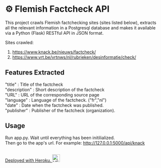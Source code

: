 # ⚙ Flemish Factcheck API

This project crawls Flemish factchecking sites (sites listed below), extracts all the relevant information in a Postgresql database and makes it available via a Python (Flask) RESTful API in JSON format.

Sites crawled:
1. https://www.knack.be/nieuws/factcheck/
2. https://www.vrt.be/vrtnws/nl/rubrieken/desinformatie/check/

## Features Extracted
"title" : Title of the factcheck <br>
"description" : Short description of the factcheck<br>
"URL" : URL of the corresponding source page <br>
"language" : Language of the factcheck. ("fr","nl") <br>
"date" :  Date when the factcheck was published. <br>
"publisher" : Publisher of the factcheck (organization). <br>

## Usage
Run app.py. Wait until everything has been initilialized.<br> Then go to the app's url. For example: http://127.0.0.1:5000/api/knack

## 
<a href="https://factcheck-scraper-api.herokuapp.com/">Deployed with Heroku. 
<img src="https://cdn.iconscout.com/icon/free/png-256/heroku-225989.png" alt="HEROKU LOGO" width="25px" height="25px"></a>

